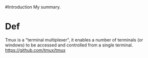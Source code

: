 #Introduction
My summary.


# Def
Tmux is a "terminal multiplexer", it enables a number of terminals (or windows)
to be accessed and controlled from a single terminal.
https://github.com/tmux/tmux
